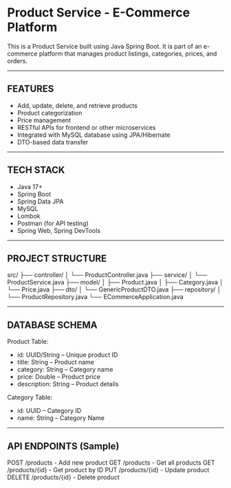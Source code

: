 
# Product Service - E-Commerce Platform

This is a Product Service built using Java Spring Boot. It is part of an e-commerce platform that manages product listings, categories, prices, and orders.

----------------------
FEATURES
----------------------
- Add, update, delete, and retrieve products
- Product categorization
- Price management
- RESTful APIs for frontend or other microservices
- Integrated with MySQL database using JPA/Hibernate
- DTO-based data transfer

----------------------
TECH STACK
----------------------
- Java 17+
- Spring Boot
- Spring Data JPA
- MySQL
- Lombok
- Postman (for API testing)
- Spring Web, Spring DevTools

----------------------
PROJECT STRUCTURE
----------------------
src/
├── controller/
│   └── ProductController.java
├── service/
│   └── ProductService.java
├── model/
│   ├── Product.java
│   ├── Category.java
│   └── Price.java
├── dto/
│   └── GenericProductDTO.java
├── repository/
│   └── ProductRepository.java
└── ECommerceApplication.java

----------------------
DATABASE SCHEMA
----------------------

Product Table:
- id: UUID/String – Unique product ID
- title: String – Product name
- category: String – Category name
- price: Double – Product price
- description: String – Product details

Category Table:
- id: UUID – Category ID
- name: String – Category Name

----------------------
API ENDPOINTS (Sample)
----------------------

POST   /products        - Add new product
GET    /products        - Get all products
GET    /products/{id}   - Get product by ID
PUT    /products/{id}   - Update product
DELETE /products/{id}   - Delete product
